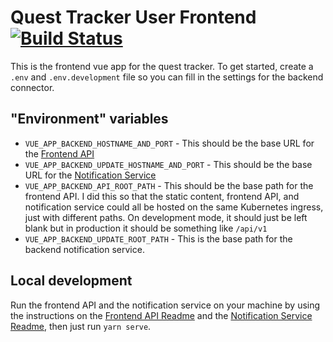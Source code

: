 # Quest Tracker User Frontend [![Build Status](https://travis-ci.org/emanguy/QuestTracker-UserFrontend.svg?branch=master)](https://travis-ci.org/emanguy/QuestTracker-UserFrontend)

This is the frontend vue app for the quest tracker. To get started, create a `.env` and `.env.development` file
so you can fill in the settings for the backend connector.

## "Environment" variables

* `VUE_APP_BACKEND_HOSTNAME_AND_PORT` - This should be the base URL for the [Frontend API](https://github.com/emanguy/QuestTracker-FrontendApi)
* `VUE_APP_BACKEND_UPDATE_HOSTNAME_AND_PORT` - This should be the base URL for the [Notification Service](https://github.com/emanguy/QuestTracker-NotificationService)
* `VUE_APP_BACKEND_API_ROOT_PATH` - This should be the base path for the frontend API. I did this so that the static content,
frontend API, and notification service could all be hosted on the same Kubernetes ingress, just with different paths. On development
mode, it should just be left blank but in production it should be something like `/api/v1`
* `VUE_APP_BACKEND_UPDATE_ROOT_PATH` - This is the base path for the backend notification service.

## Local development

Run the frontend API and the notification service on your machine by using the instructions on the [Frontend API Readme](https://github.com/emanguy/QuestTracker-FrontendApi/blob/master/README.md)
and the [Notification Service Readme](https://github.com/emanguy/QuestTracker-NotificationService/blob/master/README.md),
then just run `yarn serve`.

